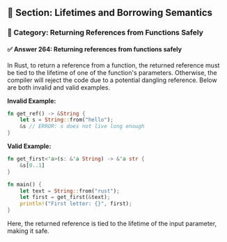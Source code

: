 ## 📘 Section: Lifetimes and Borrowing Semantics  
### 🔹 Category: Returning References from Functions Safely  
#### ✅ Answer 264: Returning references from functions safely

In Rust, to return a reference from a function, the returned reference must be tied to the lifetime of one of the function's parameters. Otherwise, the compiler will reject the code due to a potential dangling reference. Below are both invalid and valid examples.

**Invalid Example:**
```rust
fn get_ref() -> &String {
    let s = String::from("hello");
    &s // ERROR: s does not live long enough
}
```

**Valid Example:**
```rust
fn get_first<'a>(s: &'a String) -> &'a str {
    &s[0..1]
}

fn main() {
    let text = String::from("rust");
    let first = get_first(&text);
    println!("First letter: {}", first);
}
```

Here, the returned reference is tied to the lifetime of the input parameter, making it safe.
